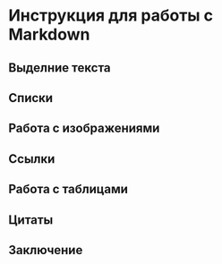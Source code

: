 # Инструкция для работы с Markdown

## Выделние текста

## Списки

## Работа с изображениями

## Ссылки

## Работа с таблицами

## Цитаты

## Заключение